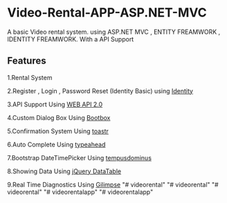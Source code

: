 # Video-Rental-APP-ASP.NET-MVC

A basic Video rental system. using ASP.NET MVC , ENTITY FREAMWORK , IDENTITY FREAMWORK.
With a API Support

## Features

1.Rental System

2.Register , Login , Password Reset (Identity Basic) using [Identity](https://www.asp.net/identity)

3.API Support Using [WEB API 2.0](https://msdn.microsoft.com/en-us/library/dn448365(v=vs.118).aspx)

4.Custom Dialog Box Using  [Bootbox](http://bootboxjs.com/)

5.Confirmation System Using  [toastr](https://codeseven.github.io/toastr/)

6.Auto Complete Using  [typeahead](https://twitter.github.io/typeahead.js/)

7.Bootstrap DateTimePicker Using  [tempusdominus](https://tempusdominus.github.io/bootstrap-4/)

8.Showing Data Using [jQuery DataTable](https://datatables.net/)

9.Real Time Diagnostics Using [Gilimpse](http://blog.getglimpse.com/)
"# videorental" 
"# videorental" 
"# videorental" 
"# videorentalapp" 
"# videorentalapp" 
